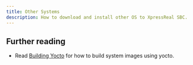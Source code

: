 ```yaml
---
title: Other Systems
description: How to download and install other OS to XpressReal SBC.
---
```



## Further reading

- Read [Building Yocto](/guides/building-yocto) for how to build system images using yocto.